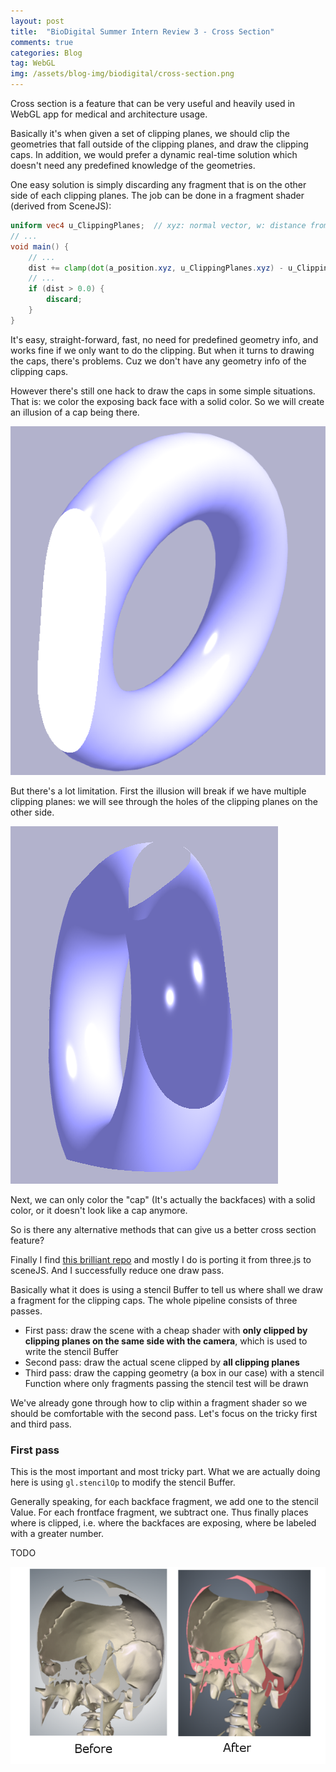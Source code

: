 ```yaml
---
layout: post
title:  "BioDigital Summer Intern Review 3 - Cross Section"
comments: true
categories: Blog
tag: WebGL
img: /assets/blog-img/biodigital/cross-section.png
---
```



Cross section is a feature that can be very useful and heavily used in 
WebGL app for medical and architecture usage. 

Basically it's when given a set of clipping planes, we should clip 
the geometries that fall outside of the clipping planes, and draw the 
clipping caps. In addition, we would prefer a dynamic real-time solution 
which doesn't need any predefined knowledge of the geometries.   

<!--more-->
One easy solution is simply discarding any fragment that is on the other side 
of each clipping planes. The job can be done in a fragment shader (derived from SceneJS): 

```GLSL
uniform vec4 u_ClippingPlanes;  // xyz: normal vector, w: distance from origin
// ...
void main() {
    // ...
    dist += clamp(dot(a_position.xyz, u_ClippingPlanes.xyz) - u_ClippingPlanes.w, 0.0, 1000.0);
    // ...
    if (dist > 0.0) {
        discard;
    }
}
```

It's easy, straight-forward, fast, no need for predefined geometry info, and works fine if we only want to do the clipping. 
But when it turns to drawing the caps, there's problems. Cuz we don't have any geometry info of the clipping caps. 

However there's still one hack to draw the caps in some simple situations. 
That is: we color the exposing back face with a solid color. 
So we will create an illusion of a cap being there. 

![](/assets/blog-img/biodigital/naive-clipping.png)


But there's a lot limitation. First the illusion will break if we have multiple clipping planes: 
we will see through the holes of the clipping planes on the other side. 

![](/assets/blog-img/biodigital/naive-clipping-multiple.png)

Next, we can only color the "cap" (It's actually the backfaces) with a solid color, or 
it doesn't look like a cap anymore. 

So is there any alternative methods that can give us a better cross section feature? 

Finally I find [this brilliant repo](https://github.com/daign/clipping-with-caps) 
and mostly I do is porting it from three.js to sceneJS. And I successfully reduce one draw pass. 

Basically what it does is using a stencil Buffer to tell us where shall we draw 
a fragment for the clipping caps. The whole pipeline consists of three passes. 

* First pass: draw the scene with a cheap shader with **only clipped by clipping planes on the same side with the camera**, which is used to write the stencil Buffer 
* Second pass: draw the actual scene clipped by **all clipping planes** 
* Third pass: draw the capping geometry (a box in our case) with a stencil Function where only fragments passing the stencil test will be drawn

We've already gone through how to clip within a fragment shader so we should be comfortable with 
the second pass. Let's focus on the tricky first and third pass.

### First pass

This is the most important and most tricky part. 
What we are actually doing here is using `gl.stencilOp` to modify the stencil Buffer.

Generally speaking, for each backface fragment, we add one to the stencil Value. 
For each frontface fragment, we subtract one. Thus finally places where is clipped, i.e.
where the backfaces are exposing, where be labeled with a greater number.  

TODO 




![](/assets/blog-img/biodigital/human-clipping-cap-vs.png)
